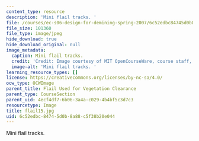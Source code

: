 ```yaml
---
content_type: resource
description: 'Mini flail tracks. '
file: /courses/ec-s06-design-for-demining-spring-2007/6c52edbc84745d0b8a88c5f38b20e044_flail15.jpg
file_size: 101360
file_type: image/jpeg
hide_download: true
hide_download_original: null
image_metadata:
  caption: Mini flail tracks.
  credit: 'Credit: Image courtesy of MIT OpenCourseWare, course staff, and students.'
  image-alt: 'Mini flail tracks. '
learning_resource_types: []
license: https://creativecommons.org/licenses/by-nc-sa/4.0/
ocw_type: OCWImage
parent_title: Flail Used for Vegetation Clearance
parent_type: CourseSection
parent_uid: 4ecf4df7-6b06-3a4a-c029-4b4bf5c3d7c3
resourcetype: Image
title: flail15.jpg
uid: 6c52edbc-8474-5d0b-8a88-c5f38b20e044
---
```

Mini flail tracks. 